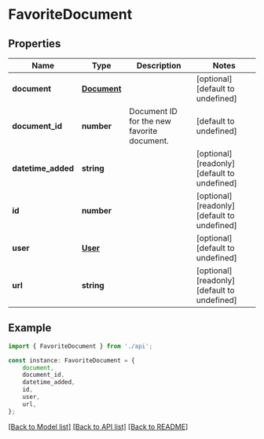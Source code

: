 # FavoriteDocument


## Properties

Name | Type | Description | Notes
------------ | ------------- | ------------- | -------------
**document** | [**Document**](Document.md) |  | [optional] [default to undefined]
**document_id** | **number** | Document ID for the new favorite document. | [default to undefined]
**datetime_added** | **string** |  | [optional] [readonly] [default to undefined]
**id** | **number** |  | [optional] [readonly] [default to undefined]
**user** | [**User**](User.md) |  | [optional] [default to undefined]
**url** | **string** |  | [optional] [readonly] [default to undefined]

## Example

```typescript
import { FavoriteDocument } from './api';

const instance: FavoriteDocument = {
    document,
    document_id,
    datetime_added,
    id,
    user,
    url,
};
```

[[Back to Model list]](../README.md#documentation-for-models) [[Back to API list]](../README.md#documentation-for-api-endpoints) [[Back to README]](../README.md)
